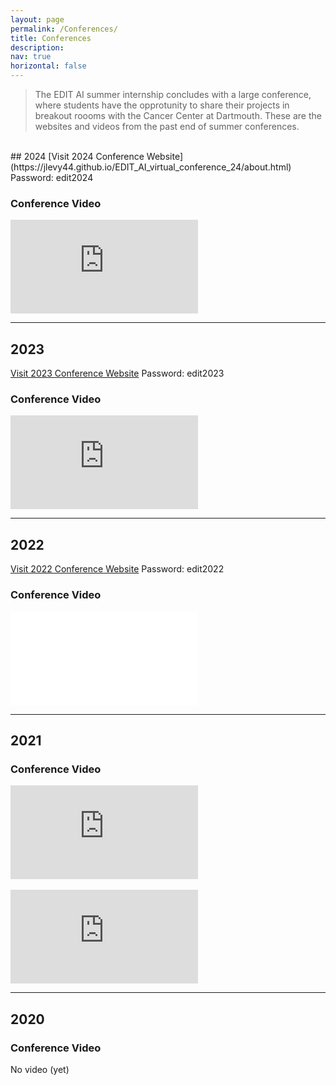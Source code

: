 ```yaml
---
layout: page
permalink: /Conferences/
title: Conferences
description:
nav: true
horizontal: false
---
```


> <text> The EDIT AI summer internship concludes with a large conference, where students have the opprotunity to share their projects in breakout roooms with the Cancer Center at Dartmouth. These are the websites and videos from the past end of summer conferences. </text>

<br>
## 2024
[Visit 2024 Conference Website](https://jlevy44.github.io/EDIT_AI_virtual_conference_24/about.html) 
<text>Password: edit2024</text> <!-- Replace # with the actual link -->

### Conference Video
<div class="flex-container">
  <iframe 
    src="https://www.youtube.com/embed/lDDHeCcOe50" 
    frameborder="0" 
    allowfullscreen>
  </iframe> <!-- Replace VIDEO_ID -->
</div>

---

## 2023
[Visit 2023 Conference Website](https://jlevy44.github.io/EDIT_AI_virtual_conference_23/) 
<text>Password: edit2023</text> <!-- Replace # with the actual link -->

### Conference Video
<div class="flex-container">
  <iframe 
    src="https://www.youtube.com/embed/1FXc81DUrqM" 
    frameborder="0" 
    allowfullscreen>
  </iframe> <!-- Replace VIDEO_ID -->
</div>

---

## 2022
[Visit 2022 Conference Website](https://jlevy44.github.io/EDIT_AI_virtual_conference_22/) 
<text> Password: edit2022 </text> <!-- Replace # with the actual link -->

### Conference Video
<div class="flex-container">
  <iframe 
    src="//www.youtube.com/embed/RCHfBC6jEQk" 
    frameborder="0" 
    allowfullscreen>
  </iframe> <!-- Replace VIDEO_ID -->
</div>

--- 

## 2021
### Conference Video
<div class="flex-container">
  <iframe 
    src="https://www.youtube.com/embed/U_vOhGG3d1A"
    frameborder="0" 
    allowfullscreen>
  </iframe> <!-- Replace VIDEO_ID -->
</div>
<br>
<div class="flex-container">
  <iframe 
    src="https://www.youtube.com/embed/fGVA-YvfxaE"
    frameborder="0" 
    allowfullscreen>
  </iframe> <!-- Replace VIDEO_ID -->
</div>

---

## 2020
### Conference Video
<text>No video (yet)</text>

 <!--<div class="flex-container"> -->
  <!--<iframe 
    src="https://www.youtube.com/embed/VIDEO_ID" 
    frameborder="0" 
    allowfullscreen>
  </iframe>-->
  <!--</div> --> 
